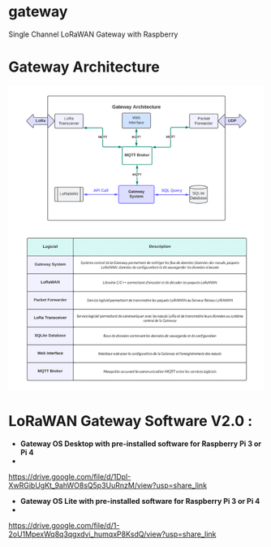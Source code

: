 # gateway
Single Channel LoRaWAN Gateway with Raspberry

# Gateway Architecture
![Gateway Architecture](https://github.com/opensnz/gateway/blob/main/Docs/Gateway_LoRaWAN_Architecture.png)

# LoRaWAN Gateway Software V2.0 :

- **Gateway OS Desktop with pre-installed software for Raspberry Pi 3 or Pi 4**
- 
https://drive.google.com/file/d/1DpI-XwRGibUgKt_9ahWO8sQ5p3UuRnzM/view?usp=share_link

- **Gateway OS Lite with pre-installed software for Raspberry Pi 3 or Pi 4**
- 
https://drive.google.com/file/d/1-2oU1MpexWq8q3qgxdvi_humqxP8KsdQ/view?usp=share_link
